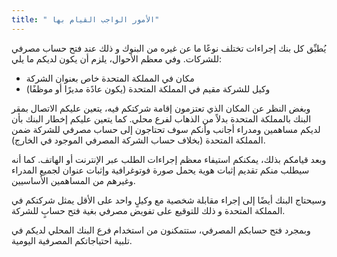 ```yaml
---
title: " الأمور الواجب القيام بها"
---
```

يُطبِّق كل بنك إجراءات تختلف نوعًا ما عن غيره من البنوك و ذلك عند فتح حساب مصرفي للشركات. وفي معظم الأحوال، يلزم أن يكون لديكم ما يلي:
- مكان في المملكة المتحدة خاص بعنوان الشركة
- وكيل للشركة مقيم في المملكة المتحدة (يكون عادًة مديرًا أو موظفًا)

وبغض النظر عن المكان الذي تعتزمون إقامة شركتكم فيه، يتعين عليكم الاتصال بمقر البنك بالمملكة المتحدة بدلاً من الذهاب لفرع محلي. كما يتعين عليكم إخطار البنك بأن لديكم مساهمين ومدراء أجانب وأنكم  سوف تحتاجون إلى حساب مصرفي للشركة ضمن المملكة المتحدة (بخلاف حساب الشركة المصرفي الموجود في الخارج).

وبعد قيامكم بذلك، يمكنكم استيفاء معظم إجراءات الطلب عبر الإنترنت أو الهاتف. كما أنه سيطلب منكم  تقديم إثبات هوية يحمل صورة فوتوغرافية وإثبات عنوان لجميع المدراء وغيرهم من المساهمين الأساسيين.

وسيحتاج البنك أيضًا إلى إجراء مقابلة شخصية مع وكيلٍ واحد على الأقل يمثل شركتكم في المملكة المتحدة و ذلك للتوقيع على تفويض مصرفي بغية فتح حسابٍ للشركة.

وبمجرد فتح حسابكم المصرفي، ستتمكنون من استخدام فرع البنك المحلي لديكم في تلبية احتياجاتكم المصرفية اليومية.
